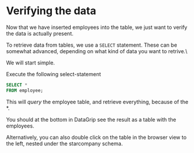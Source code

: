 ﻿# Verifying the data

Now that we have inserted employees into the table, we just want to verify the data is actually present.

To retrieve data from tables, we use a `SELECT` statement. These can be somewhat advanced, depending on what kind of data you want to retrive.\

We will start simple.

Execute the following select-statement

```sql
SELECT *
FROM employee;
```

This will _query_ the employee table, and retrieve everything, because of the *.

You should at the bottom in DataGrip see the result as a table with the employees.

Alternatively, you can also double click on the table in the browser view to the left, nested under the starcompany schema.
